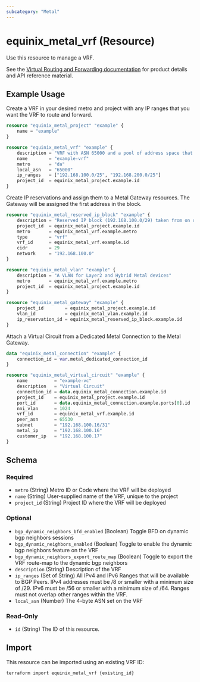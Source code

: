 ```yaml
---
subcategory: "Metal"
---
```


# equinix_metal_vrf (Resource)

Use this resource to manage a VRF.

See the [Virtual Routing and Forwarding documentation](https://deploy.equinix.com/developers/docs/metal/layer2-networking/vrf/) for product details and API reference material.

## Example Usage

Create a VRF in your desired metro and project with any IP ranges that you want the VRF to route and forward.

```terraform
resource "equinix_metal_project" "example" {
    name = "example"
}

resource "equinix_metal_vrf" "example" {
    description = "VRF with ASN 65000 and a pool of address space that includes 192.168.100.0/25"
    name        = "example-vrf"
    metro       = "da"
    local_asn   = "65000"
    ip_ranges   = ["192.168.100.0/25", "192.168.200.0/25"]
    project_id  = equinix_metal_project.example.id
}
```

Create IP reservations and assign them to a Metal Gateway resources. The Gateway will be assigned the first address in the block.

```terraform
resource "equinix_metal_reserved_ip_block" "example" {
    description = "Reserved IP block (192.168.100.0/29) taken from on of the ranges in the VRF's pool of address space."
    project_id  = equinix_metal_project.example.id
    metro       = equinix_metal_vrf.example.metro
    type        = "vrf"
    vrf_id      = equinix_metal_vrf.example.id
    cidr        = 29
    network     = "192.168.100.0"
}

resource "equinix_metal_vlan" "example" {
    description = "A VLAN for Layer2 and Hybrid Metal devices"
    metro       = equinix_metal_vrf.example.metro
    project_id  = equinix_metal_project.example.id
}

resource "equinix_metal_gateway" "example" {
    project_id        = equinix_metal_project.example.id
    vlan_id           = equinix_metal_vlan.example.id
    ip_reservation_id = equinix_metal_reserved_ip_block.example.id
}
```

Attach a Virtual Circuit from a Dedicated Metal Connection to the Metal Gateway.

```terraform
data "equinix_metal_connection" "example" {
    connection_id = var.metal_dedicated_connection_id
}

resource "equinix_metal_virtual_circuit" "example" {
    name          = "example-vc"
    description   = "Virtual Circuit"
    connection_id = data.equinix_metal_connection.example.id
    project_id    = equinix_metal_project.example.id
    port_id       = data.equinix_metal_connection.example.ports[0].id
    nni_vlan      = 1024
    vrf_id        = equinix_metal_vrf.example.id
    peer_asn      = 65530
    subnet        = "192.168.100.16/31"
    metal_ip      = "192.168.100.16"
    customer_ip   = "192.168.100.17"
}
```

<!-- schema generated by tfplugindocs -->
## Schema

### Required

- `metro` (String) Metro ID or Code where the VRF will be deployed
- `name` (String) User-supplied name of the VRF, unique to the project
- `project_id` (String) Project ID where the VRF will be deployed

### Optional

- `bgp_dynamic_neighbors_bfd_enabled` (Boolean) Toggle BFD on dynamic bgp neighbors sessions
- `bgp_dynamic_neighbors_enabled` (Boolean) Toggle to enable the dynamic bgp neighbors feature on the VRF
- `bgp_dynamic_neighbors_export_route_map` (Boolean) Toggle to export the VRF route-map to the dynamic bgp neighbors
- `description` (String) Description of the VRF
- `ip_ranges` (Set of String) All IPv4 and IPv6 Ranges that will be available to BGP Peers. IPv4 addresses must be /8 or smaller with a minimum size of /29. IPv6 must be /56 or smaller with a minimum size of /64. Ranges must not overlap other ranges within the VRF.
- `local_asn` (Number) The 4-byte ASN set on the VRF

### Read-Only

- `id` (String) The ID of this resource.

## Import

This resource can be imported using an existing VRF ID:

```sh
terraform import equinix_metal_vrf {existing_id}
```

